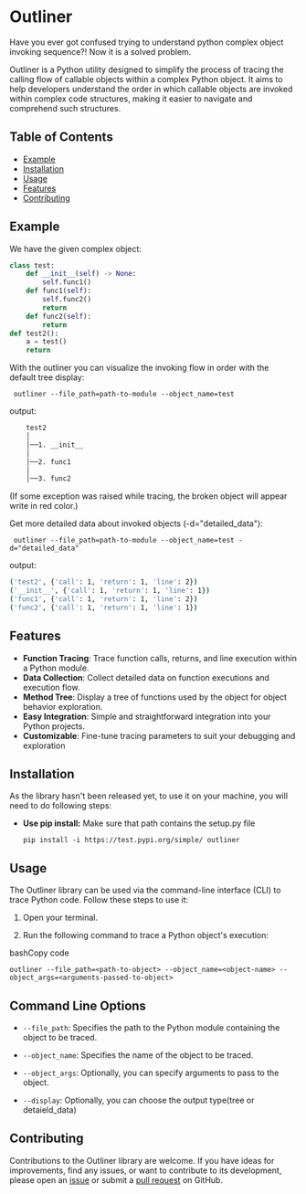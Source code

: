 
# Outliner

Have you ever got confused trying to understand python complex object invoking sequence?! Now it is a solved problem.

Outliner is a Python utility designed to simplify the process of tracing the calling flow of callable objects within a complex Python object. It aims to help developers understand the order in which callable objects are invoked within complex code structures, making it easier to navigate and comprehend such structures.



## Table of Contents
- [Example](#example)
- [Installation](#installation)
- [Usage](#usage)
- [Features](#features)
- [Contributing](#contributing)

## Example

We have the given complex object:
```python
class test:
    def __init__(self) -> None:
        self.func1()
    def func1(self):
        self.func2()
        return
    def func2(self):
        return
def test2():
    a = test()
    return
``` 

With the outliner you can visualize the invoking flow in order with the default tree display:
```
 outliner --file_path=path-to-module --object_name=test
```
output:
```bash
    test2
    │
    │──1. __init__
    │
    │──2. func1
    │
    │──3. func2
```

(If some exception was raised while tracing, the broken object will appear write in red color.)

Get more detailed data about invoked objects (-d="detailed_data"):
```
 outliner --file_path=path-to-module --object_name=test -d="detailed_data"
```
output:
```bash
('test2', {'call': 1, 'return': 1, 'line': 2})
('__init__', {'call': 1, 'return': 1, 'line': 1})
('func1', {'call': 1, 'return': 1, 'line': 2})
('func2', {'call': 1, 'return': 1, 'line': 1})
```


## Features

-   **Function Tracing**: Trace function calls, returns, and line execution within a Python module.
-   **Data Collection**: Collect detailed data on function executions and execution flow.
-   **Method Tree**: Display a tree of functions used by the object for object behavior exploration.
-   **Easy Integration**: Simple and straightforward integration into your Python projects.
-   **Customizable**: Fine-tune tracing parameters to suit your debugging and exploration

## Installation
As the library hasn't been released yet, to use it on your machine, you will need to do following steps:

-	**Use pip install:**
	Make sure that path contains the setup.py file
	``` 
	pip install -i https://test.pypi.org/simple/ outliner
	```

## Usage

The Outliner library can be used via the command-line interface (CLI) to trace Python code. Follow these steps to use it:

1.  Open your terminal.
    
2.  Run the following command to trace a Python object's execution:
    

bashCopy code

`outliner --file_path=<path-to-object> --object_name=<object-name> --object_args=<arguments-passed-to-object>` 

## Command Line Options

-   `--file_path`: Specifies the path to the Python module containing the object to be traced.
    
-   `--object_name`: Specifies the name of the object to be traced.
    
-   `--object_args`: Optionally, you can specify arguments to pass to the object.
-   `--display`: Optionally, you can choose the output type(tree or detaield_data)

## Contributing

Contributions to the Outliner library are welcome. If you have ideas for improvements, find any issues, or want to contribute to its development, please open an [issue](https://github.com/your-repo/issues) or submit a [pull request](https://github.com/your-repo/pulls) on GitHub.
